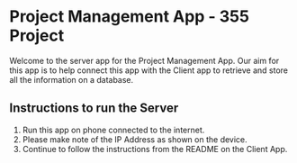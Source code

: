 # Project Management App - 355 Project

Welcome to the server app for the Project Management App. Our aim for this app is to help connect this app with the Client app to retrieve and store all the information on a database.

## Instructions to run the Server
1. Run this app on phone connected to the internet.
2. Please make note of the IP Address as shown on the device.
3. Continue to follow the instructions from the README on the Client App.
